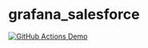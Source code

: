 # grafana_salesforce

[![GitHub Actions Demo](https://github.com/jeremyvial/grafana_salesforce/actions/workflows/github-action-demo.yml/badge.svg?branch=main&event=status)](https://github.com/jeremyvial/grafana_salesforce/actions/workflows/github-action-demo.yml)
